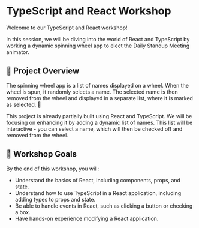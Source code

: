 # TypeScript and React Workshop

Welcome to our TypeScript and React workshop!

In this session, we will be diving into the world of React and TypeScript by working a dynamic spinning wheel app to elect the Daily Standup Meeting animator.

## 🎯 Project Overview

The spinning wheel app is a list of names displayed on a wheel. When the wheel is spun, it randomly selects a name. The selected name is then removed from the wheel and displayed in a separate list, where it is marked as selected. 📝

This project is already partially built using React and TypeScript. We will be focusing on enhancing it by adding a dynamic list of names. This list will be interactive - you can select a name, which will then be checked off and removed from the wheel.

## 🏁 Workshop Goals

By the end of this workshop, you will:

- Understand the basics of React, including components, props, and state.
- Understand how to use TypeScript in a React application, including adding types to props and state.
- Be able to handle events in React, such as clicking a button or checking a box.
- Have hands-on experience modifying a React application.
